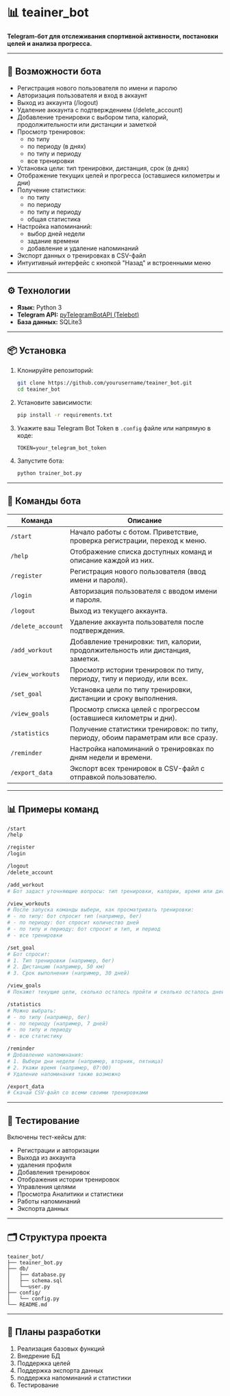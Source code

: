# 📊 teainer_bot

**Telegram-бот для отслеживания спортивной активности, постановки целей и анализа прогресса.**

---

## 🚀 Возможности бота

- Регистрация нового пользователя по имени и паролю
- Авторизация пользователя и вход в аккаунт
- Выход из аккаунта (/logout)
- Удаление аккаунта с подтверждением (/delete_account)
- Добавление тренировки с выбором типа, калорий, продолжительности или дистанции и заметкой
- Просмотр тренировок:
  - по типу
  - по периоду (в днях)
  - по типу и периоду
  - все тренировки
- Установка цели: тип тренировки, дистанция, срок (в днях)
- Отображение текущих целей и прогресса (оставшиеся километры и дни)
- Получение статистики:
  - по типу
  - по периоду
  - по типу и периоду
  - общая статистика
- Настройка напоминаний:
  - выбор дней недели
  - задание времени
  - добавление и удаление напоминаний
- Экспорт данных о тренировках в CSV-файл
- Интуитивный интерфейс с кнопкой "Назад" и встроенными меню 

---

## ⚙️ Технологии

- **Язык:** Python 3  
- **Telegram API:** [pyTelegramBotAPI (Telebot)](https://github.com/eternnoir/pyTelegramBotAPI)  
- **База данных:** SQLite3  

---

## 📦 Установка

1. Клонируйте репозиторий:
   ```bash
   git clone https://github.com/yourusername/teainer_bot.git
   cd teainer_bot
   ```

2. Установите зависимости:
   ```bash
   pip install -r requirements.txt
   ```

3. Укажите ваш Telegram Bot Token в `.config` файле или напрямую в коде:
   ```env
   TOKEN=your_telegram_bot_token
   ```

4. Запустите бота:
   ```bash
   python trainer_bot.py
   ```

---

## 📌 Команды бота

| Команда            | Описание |
|--------------------|----------|
| `/start`           | Начало работы с ботом. Приветствие, проверка регистрации, переход к меню. |
| `/help`            | Отображение списка доступных команд и описание каждой из них. |
| `/register`        | Регистрация нового пользователя (ввод имени и пароля). |
| `/login`           | Авторизация пользователя с вводом имени и пароля. |
| `/logout`          | Выход из текущего аккаунта. |
| `/delete_account`  | Удаление аккаунта пользователя после подтверждения. |
| `/add_workout`     | Добавление тренировки: тип, калории, продолжительность или дистанция, заметки. |
| `/view_workouts`   | Просмотр истории тренировок по типу, периоду, типу и периоду, или всех. |
| `/set_goal`        | Установка цели по типу тренировки, дистанции и сроку выполнения. |
| `/view_goals`      | Просмотр списка целей с прогрессом (оставшиеся километры и дни). |
| `/statistics`      | Получение статистики тренировок: по типу, периоду, обоим параметрам или все сразу. |
| `/reminder`        | Настройка напоминаний о тренировках по дням недели и времени. |
| `/export_data`     | Экспорт всех тренировок в CSV-файл с отправкой пользователю. |

---

## 📊 Примеры команд

```bash
/start
/help

/register
/login

/logout
/delete_account

/add_workout
# Бот задаст уточняющие вопросы: тип тренировки, калории, время или дистанция, заметки

/view_workouts
# После запуска команды выбери, как просматривать тренировки:
# - по типу: бот спросит тип (например, бег)
# - по периоду: бот спросит количество дней
# - по типу и периоду: бот спросит и тип, и период
# - все тренировки

/set_goal
# Бот спросит:
# 1. Тип тренировки (например, бег)
# 2. Дистанцию (например, 50 км)
# 3. Срок выполнения (например, 30 дней)

/view_goals
# Покажет текущие цели, сколько осталось пройти и сколько осталось дней

/statistics
# Можно выбрать:
# - по типу (например, бег)
# - по периоду (например, 7 дней)
# - по типу и периоду
# - всю статистику

/reminder
# Добавление напоминания:
# 1. Выбери дни недели (например, вторник, пятница)
# 2. Укажи время (например, 07:00)
# Удаление напоминания также возможно

/export_data
# Скачай CSV-файл со всеми своими тренировками

```

---

## 🧪 Тестирование

Включены тест-кейсы для:

- Регистрации и авторизации
- Выхода из аккаунта
- удаления профиля
- Добавления тренировок
- Отображения истории тренировок
- Управления целями
- Просмотра Аналитики и статистики
- Работы напоминаний
- Экспорта данных

---

## 🗂 Структура проекта

```
teainer_bot/
├── teainer_bot.py
├── db/
│   ├── database.py
│   ├── schema.sql
│   └──user.py
├── config/
│   └── config.py
└── README.md
```

---

## 📌 Планы разработки

1. Реализация базовых функций
2. Внедрение БД
3. Поддержка целей
4. Поддержка экспорта данных
5. поддержка напоминаний и статистики
6. Тестирование
